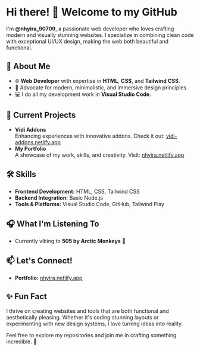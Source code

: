 # Hi there! 👋 Welcome to my GitHub

I'm **@nhyira_90709**, a passionate web developer who loves crafting modern and visually stunning websites. I specialize in combining clean code with exceptional UI/UX design, making the web both beautiful and functional.  

## 🌟 About Me
- 🌐 **Web Developer** with expertise in **HTML**, **CSS**, and **Tailwind CSS**.  
- 🎨 Advocate for modern, minimalistic, and immersive design principles.  
- 💻 I do all my development work in **Visual Studio Code**.

## 🚀 Current Projects
- **Vidi Addons**  
  Enhancing experiences with innovative addons. Check it out: [vidi-addons.netlify.app](https://vidi-addons.netlify.app/)  
- **My Portfolio**  
  A showcase of my work, skills, and creativity. Visit: [nhyira.netlify.app](https://nhyira.netlify.app/)  

## 🛠️ Skills
- **Frontend Development:** HTML, CSS, Tailwind CSS  
- **Backend Integration:** Basic Node.js  
- **Tools & Platforms:** Visual Studio Code, GitHub, Tailwind Play  

## 🎧 What I'm Listening To
- Currently vibing to **505 by Arctic Monkeys** 🎵  

## 📫 Let's Connect!
- **Portfolio:** [nhyira.netlify.app](https://nhyira.netlify.app/)  


## ✨ Fun Fact
I thrive on creating websites and tools that are both functional and aesthetically pleasing. Whether it's coding stunning layouts or experimenting with new design systems, I love turning ideas into reality.  

Feel free to explore my repositories and join me in crafting something incredible. 🚀
